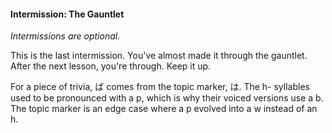 #### Intermission: The Gauntlet


*Intermissions are optional.*


This is the last intermission. You've almost made it through the gauntlet. After the next lesson, you're through. Keep it up.


For a piece of trivia, ば comes from the topic marker, は. The h- syllables used to be pronounced with a p, which is why their voiced versions use a b. The topic marker is an edge case where a p evolved into a w instead of an h.


